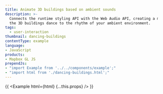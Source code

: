 ```yaml
---
title: Animate 3D buildings based on ambient sounds
description: >-
  Connects the runtime styling API with the Web Audio API, creating a map where
  the 3D buildings dance to the rhythm of your ambient environment.
tags:
  - user-interaction
thumbnail: dancing-buildings
contentType: example
language:
- JavaScript
products:
- Mapbox GL JS
prependJs:
- "import Example from '../../components/example';"
- "import html from './dancing-buildings.html';"
---
```


{{ <Example html={html} {...this.props} /> }}
